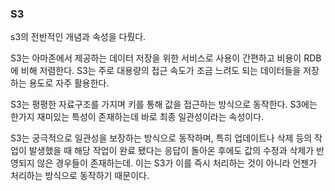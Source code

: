 ### S3
s3의 전반적인 개념과 속성을 다뤘다.

S3는 아마존에서 제공하는 데이터 저장을 위한 서비스로 사용이 간편하고 비용이 RDB에 비해 저렴한다. S3는 주로 대용량의 접근 속도가 조금 느려도 되는 데이터들을 저장하는 용도로 자주 활용한다.

S3는 평평한 자료구조를 가지며 키를 통해 값을 접근하는 방식으로 동작한다.
S3에는 한가지 재미있는 특성이 존재하는데 바로 최종 일관성이라는 속성이다.

S3는 궁극적으로 일관성을 보장하는 방식으로 동작하며, 특히 업데이트나 삭제 등의 작업이 발생했을 때 해당 작업이 완료 됐다는 응답이 돌아온 후에도 값의 수정과 삭제가 반영되지 않은 경우들이 존재하는데. 이는 S3가 이를 즉시 처리하는 것이 아니라 언젠가 처리하는 방식으로 동작하기 때문이다.



